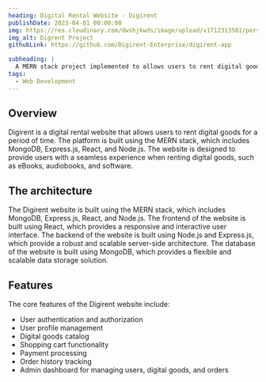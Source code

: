 ```yaml
---
heading: Digital Rental Website - Digirent
publishDate: 2023-04-01 00:00:00
img: https://res.cloudinary.com/dwshjkwds/image/upload/v1712313501/personal-website/projects/dica/digirent-cover_rmx10n.webp
img_alt: Digrent Project
githubLink: https://github.com/Digirent-Enterprise/digirent-app

subheading: |
  A MERN stack project implemented to allows users to rent digital goods for a period of time.
tags:
  - Web Development
---
```


## Overview

Digirent is a digital rental website that allows users to rent digital goods for a period of time. The platform is built using the MERN stack, which includes MongoDB, Express.js, React, and Node.js. The website is designed to provide users with a seamless experience when renting digital goods, such as eBooks, audiobooks, and software.

## The architecture

The Digirent website is built using the MERN stack, which includes MongoDB, Express.js, React, and Node.js. The frontend of the website is built using React, which provides a responsive and interactive user interface. The backend of the website is built using Node.js and Express.js, which provide a robust and scalable server-side architecture. The database of the website is built using MongoDB, which provides a flexible and scalable data storage solution.

## Features

The core features of the Digirent website include:

- User authentication and authorization
- User profile management
- Digital goods catalog
- Shopping cart functionality
- Payment processing
- Order history tracking
- Admin dashboard for managing users, digital goods, and orders
